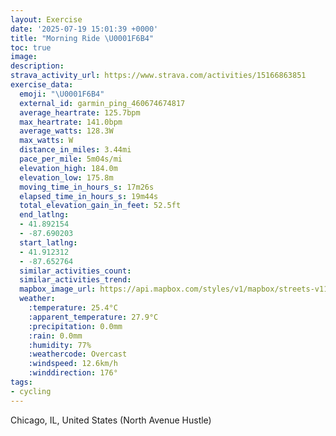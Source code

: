 ```yaml
---
layout: Exercise
date: '2025-07-19 15:01:39 +0000'
title: "Morning Ride \U0001F6B4"
toc: true
image:
description:
strava_activity_url: https://www.strava.com/activities/15166863851
exercise_data:
  emoji: "\U0001F6B4"
  external_id: garmin_ping_460674674817
  average_heartrate: 125.7bpm
  max_heartrate: 141.0bpm
  average_watts: 128.3W
  max_watts: W
  distance_in_miles: 3.44mi
  pace_per_mile: 5m04s/mi
  elevation_high: 184.0m
  elevation_low: 175.8m
  moving_time_in_hours_s: 17m26s
  elapsed_time_in_hours_s: 19m44s
  total_elevation_gain_in_feet: 52.5ft
  end_latlng:
  - 41.892154
  - -87.690203
  start_latlng:
  - 41.912312
  - -87.652764
  similar_activities_count:
  similar_activities_trend:
  mapbox_image_url: https://api.mapbox.com/styles/v1/mapbox/streets-v11/static/path-5+787af2-1.0(cvx~Frw~uO%3FnBGz%40FrBBbMBtACpGBlFH%7CECjADn%40%40fA%3F%7CDC%60%40DL%40zAH%60BGlCRrS%3FxCBnBClBFrIAbCAP%3F%7CAFnAB%60G%3FnFFnC%3FdAFfAANPNp%40LfBAvB%40xGIbEIpGEhBGxFCd%40D%60DIlB%3FbMO%5C%40%60F%3FbKU%7C%40BXET%40rBGbF%40%7CBIzDEfIANFBPCpABxBFxCFfUHbL%40rHFnE),pin-s-s+e5b22e(-87.65322,41.9109),pin-s-f+89ae00(-87.68714999999997,41.89072)/auto/800x800?access_token=pk.eyJ1Ijoiam9zaGJlY2ttYW4iLCJhIjoiY205eWR2aDd1MWZ6djJrbXc4a3M0bWZleiJ9.XiG9OWkNcZk2QzjJbxLB4A
  weather:
    :temperature: 25.4°C
    :apparent_temperature: 27.9°C
    :precipitation: 0.0mm
    :rain: 0.0mm
    :humidity: 77%
    :weathercode: Overcast
    :windspeed: 12.6km/h
    :winddirection: 176°
tags:
- cycling
---
```

Chicago, IL, United States (North Avenue Hustle)
